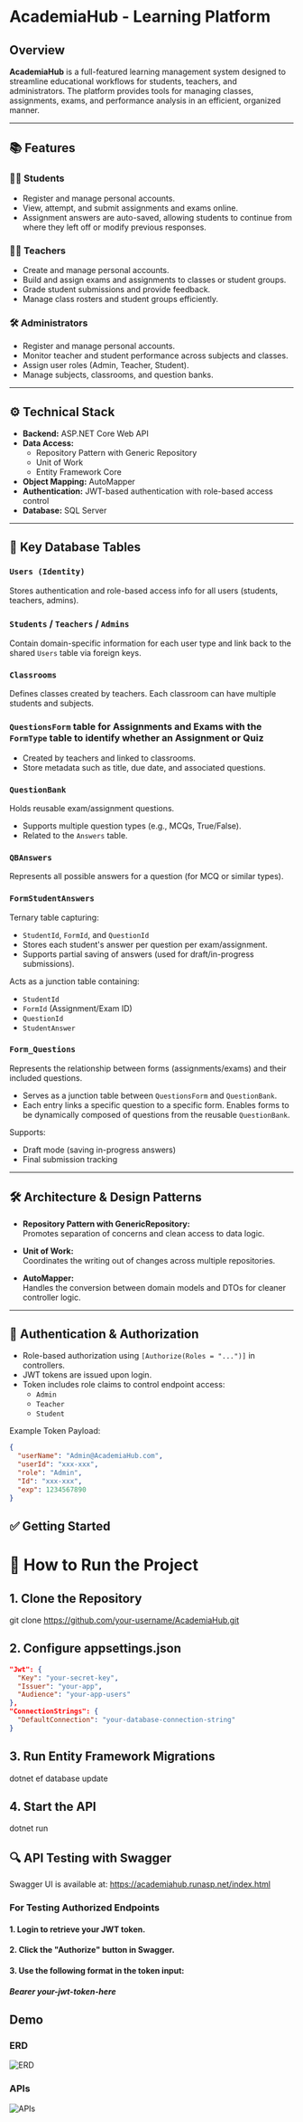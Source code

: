 # AcademiaHub - Learning Platform

## Overview

**AcademiaHub** is a full-featured learning management system designed to streamline educational workflows for students, teachers, and administrators. The platform provides tools for managing classes, assignments, exams, and performance analysis in an efficient, organized manner.

---

## 📚 Features

### 👩‍🎓 Students
- Register and manage personal accounts.
- View, attempt, and submit assignments and exams online.
- Assignment answers are auto-saved, allowing students to continue from where they left off or modify previous responses.

### 👨‍🏫 Teachers
- Create and manage personal accounts.
- Build and assign exams and assignments to classes or student groups.
- Grade student submissions and provide feedback.
- Manage class rosters and student groups efficiently.

### 🛠️ Administrators
- Register and manage personal accounts.
- Monitor teacher and student performance across subjects and classes.
- Assign user roles (Admin, Teacher, Student).
- Manage subjects, classrooms, and question banks.

---

## ⚙️ Technical Stack

- **Backend:** ASP.NET Core Web API
- **Data Access:**
  - Repository Pattern with Generic Repository
  - Unit of Work
  - Entity Framework Core
- **Object Mapping:** AutoMapper
- **Authentication:** JWT-based authentication with role-based access control
- **Database:** SQL Server

---

## 🧱 Key Database Tables

### `Users (Identity)`
Stores authentication and role-based access info for all users (students, teachers, admins).

### `Students` / `Teachers` / `Admins`
Contain domain-specific information for each user type and link back to the shared `Users` table via foreign keys.

### `Classrooms`
Defines classes created by teachers. Each classroom can have multiple students and subjects.

### `QuestionsForm` table for Assignments and Exams with the `FormType` table to identify whether an Assignment or Quiz  
- Created by teachers and linked to classrooms.
- Store metadata such as title, due date, and associated questions.

### `QuestionBank`
Holds reusable exam/assignment questions.
- Supports multiple question types (e.g., MCQs, True/False).
- Related to the `Answers` table.

### `QBAnswers`
Represents all possible answers for a question (for MCQ or similar types).

### `FormStudentAnswers`
Ternary table capturing:
- `StudentId`, `FormId`, and `QuestionId`
- Stores each student's answer per question per exam/assignment.
- Supports partial saving of answers (used for draft/in-progress submissions).

Acts as a junction table containing:
- `StudentId`
- `FormId` (Assignment/Exam ID)
- `QuestionId`
- `StudentAnswer`

### `Form_Questions` 
Represents the relationship between forms (assignments/exams) and their included questions.
- Serves as a junction table between `QuestionsForm` and `QuestionBank`.
- Each entry links a specific question to a specific form.
Enables forms to be dynamically composed of questions from the reusable `QuestionBank`.

Supports:
- Draft mode (saving in-progress answers)
- Final submission tracking

---

## 🛠️ Architecture & Design Patterns

- **Repository Pattern with GenericRepository:**  
  Promotes separation of concerns and clean access to data logic.

- **Unit of Work:**  
  Coordinates the writing out of changes across multiple repositories.

- **AutoMapper:**  
  Handles the conversion between domain models and DTOs for cleaner controller logic.

---

## 🔐 Authentication & Authorization

- Role-based authorization using `[Authorize(Roles = "...")]` in controllers.
- JWT tokens are issued upon login.
- Token includes role claims to control endpoint access:
  - `Admin`
  - `Teacher`
  - `Student`

Example Token Payload:
```json
{
  "userName": "Admin@AcademiaHub.com",
  "userId": "xxx-xxx",
  "role": "Admin",
  "Id": "xxx-xxx",
  "exp": 1234567890
}
```

## ✅ Getting Started

# 🚀 How to Run the Project

## 1. Clone the Repository
git clone https://github.com/your-username/AcademiaHub.git

## 2. Configure appsettings.json

```json
"Jwt": {
  "Key": "your-secret-key",
  "Issuer": "your-app",
  "Audience": "your-app-users"
},
"ConnectionStrings": {
  "DefaultConnection": "your-database-connection-string"
}
```


## 3. Run Entity Framework Migrations
dotnet ef database update

## 4. Start the API
dotnet run


## 🔍 API Testing with Swagger
Swagger UI is available at:
https://academiahub.runasp.net/index.html

### For Testing Authorized Endpoints
#### 1. Login to retrieve your JWT token.

#### 2. Click the "Authorize" button in Swagger.

#### 3. Use the following format in the token input:
##### Bearer your-jwt-token-here

## Demo
### ERD
![ERD](/assets/E-Platform.drawio.png)

### APIs
![APIs](/assets/Apis.png)
